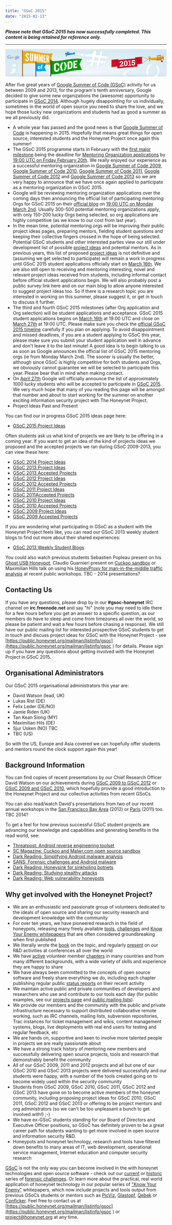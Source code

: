 ```yaml
---
title: "GSoC 2015"
date: "2015-02-13"
---
```


**_Please note that GSoC 2015 has now successfully completed. This content is being retained for reference only._**

* * *

![GSoC 2015](images/banner-gsoc2015.png)

After five great years of [Google Summer of Code (GSoC)](https://developers.google.com/open-source/soc/) activity for us between 2009 and 2013, for the program's tenth anniversary, Google decided to give some new organizations the (awesome) opportunity to participate in [GSoC 2014](gsoc2014). Although hugely disappointing for us individually, sometimes in the world of open source you need to share the love, and we hope those lucky new organizations and students had as good a summer as we all previously did.

- A whole year has passed and the good news is that [Google Summer of Code](https://developers.google.com/open-source/soc/) is happening in 2015. Hopefully that means great things for open source, interested students and the Honeynet Project once again this summer!
- The GSoC 2015 programme starts in February with the [first major milestone](https://www.google-melange.com/gsoc/events/google/gsoc2015) being the deadline for [Mentoring Organization applications](http://google-opensource.blogspot.com/2015/02/mentoring-organization-applications-now.html) by [19:00 UTC on Friday February 20th](https://www.google-melange.com/gsoc/events/google/gsoc2015). We really enjoyed our experience as a successful mentoring organization in [Google Summer of Code 2009](/gsoc2009), [Google Summer of Code 2010](/gsoc2010), [Google Summer of Code 2011](/gsoc2011), [Google Summer of Code 2012](/gsoc2012) and [Google Summer of Code 2013](/gsoc2012) so we are very happy to announce that we have once again applied to participate as a mentoring organization in GSoC 2015.
- Google will be reviewing mentoring organization applications over the coming days then announcing the official list of participating mentoring Orgs for GSoC 2015 on their [official blog](https://developers.google.com/open-source/soc/) on [19:00 UTC on Monday March 2nd](https://www.google-melange.com/gsoc/events/google/gsoc2015). Usually 300-500 potential mentoring organizations apply, with only 150-200 lucky Orgs being selected, so org applications are highly competitive (as we know to our cost from last year).
- In the mean time, potential mentoring orgs will be improving their public project ideas pages, preparing mentors, fielding student questions and keeping their collective fingers crossed in the hope of being selected. Potential GSoC students and other interested parties view our still under development list of possible [project ideas](/gsoc2015/ideas) and potential mentors. As in previous years, this list of proposed [project ideas](/gsoc2015/ideas) is not definitive and (assuming we get selected to participate) will remain a work in progress until GSoC 2015 student applications officially start on [March 16th](https://www.google-melange.com/gsoc/events/google/gsoc2014). We are also still open to receiving and mentoring interesting, novel and relevant project ideas received from students, including informal contact before official student applications begin. We will also probably post a public survey link here and on our main blog to allow anyone interested to suggest project ideas too. So if there is a research topic you are interested in working on this summer, please suggest it, or get in touch to discuss it further.
- The third and fourth GSoC 2015 milestones (after Org application and Org selection) will be student applications and acceptance. GSoC 2015 student applications begins on [March 16th](https://www.google-melange.com/gsoc/events/google/gsoc2015) at 19:00 UTC and close on [March 27th](https://www.google-melange.com/gsoc/events/google/gsoc2015) at 19:00 UTC. Please make sure you check the [official GSoC 2015 timeline](https://www.google-melange.com/gsoc/events/google/gsoc2015) carefully if you plan on applying. To avoid disappointment and missed deadlines, if you are a student applying to GSoC this year, please make sure you submit your student application well in advance and don't leave it to the last minute! A good idea is to begin talking to us as soon as Google announces the official list of GSoC 2015 mentoring orgs (ie from Monday March 2nd). The sooner is usually the better, although since GSoC is highly competitive for both students and Orgs, we obviously cannot guarantee we will be selected to participate this year. Please bear that in mind when making contact.
- On [April 27th](https://www.google-melange.com/gsoc/events/google/gsoc2015) Google will officially announce the list of approximately 1000 lucky students who will be accepted to participate in [GSoC 2015](http://www.google-melange.com/gsoc/homepage/google/gsoc2015). We very much hope that many of you reading this page will be amongst that number and about to start working for the summer on another exciting information security project with The Honeynet Project.
- Project Ideas Past and Present

You can find our in progress GSoC 2015 ideas page here:

- [GSoC 2015 Project Ideas](/gsoc2015/ideas)

Often students ask us what kind of projects we are likely to be offering in a coming year. If you want to get an idea of the kind of projects ideas we proposed and the accepted projects we ran during GSoC 2009-2013, you can view these here:

- [GSoC 2014 Project Ideas](/gsoc2014/ideas)
- [GSoC 2013 Project Ideas](/gsoc2013/ideas)
- [GSoC 2013 Accepted Projects](/gsoc2013/slots)
- [GSoC 2012 Project Ideas](/gsoc2012/ideas)
- [GSoC 2012 Accepted Projects](/gsoc2012/slots)
- [GSoC 2011 Project Ideas](/gsoc2011/ideas)
- [GSoC 2011Accepted Projects](/gsoc2011/slots)
- [GSoC 2010 Project Ideas](/gsoc2010/ideas)
- [GSoC 2010 Accepted Projects](/gsoc2010/slots)
- [GSoC 2009 Project Ideas](/gsoc2009/ideas)
- [GSoC 2009 Accepted Projects](/gsoc2009/slots)

If you are wondering what participating in GSoC as a student with the Honeynet Project feels like, you can read our GSoC 2013 weekly student blogs to find out more about their shared experiences:

- [GSoC 2013 Weekly Student Blogs](http://gsoc2013.honeynet.org/)

You could also watch previous students Sebastien Popleau present on his [Ghost USB Honeypot](http://www.youtu.be/o67spa_jAko), Claudio Guarnieri present on [Cuckoo sandbox](http://www.youtube.com/watch?v=uq8a7watLNU) or Maximilian Hills talk on using his [HoneyProxy for man-in-the-middle traffic analysis](http://prezi.com/rh6o1hhkpapc/honeyproxy-honeynet-workshop-dubai-2013/) at recent public workshops. TBC - 2014 presentations?

## Contacting Us

If you have any questions, please drop by in our **#gsoc-honeynet** IRC channel on **irc.freenode.net** and say "hi" (note you may need to idle there for a few hours before you get an answer to a specific question, as our members do have to sleep and come from timezones all over the world, so please be patient and wait a few hours before chasing a response). We still have our public mailing list for interested prospective GSoC students to get in touch and discuss project ideas for GSoC with the Honeynet Project - see [https://public.honeynet.org/mailman/listinfo/gsoc](https://public.honeynet.org/mailman/listinfo/gsoc ) for details. Please sign up if you have any questions about getting involved with the Honeynet Project in GSoC 2015.

## Organisational Administrators

Our GSoC 2015 organisational administrators this year are:

- David Watson (lead, UK)
- Lukas Rist (DE)
- Felix Leder (DE/NO)
- Jamie Riden (UK)
- Tan Kean Siong (MY)
- Maximilian Hils (DE)
- Sjur Usken (NO) TBC
- TBC (US)

So with the US, Europe and Asia covered we can hopefully offer students and mentors round the clock support again this year!

## Background Information

You can find copies of recent presentations by our Chief Research Officer David Watson on our achievements during [GSoC 2009 to GSoC 2012](http://www2.honeynet.org/wp-content/uploads/attachments/20120618_Honeynet_Project_David_Watson_RandD_Overview.pdf) or [GSoC 2009 and GSoC 2010](http://www2.honeynet.org/wp-content/uploads/attachments/GSoC-2009-2010_Honeynet_Project_David_Watson.pdf), which hopefully provide a good introduction to the Honeynet Project and our collective activities from recent GSoCs.

You can also read/watch David's presentations from two of our recent annual workshops in the [San Francisco Bay Area](SecurityWorkshops/2012_SF_Bay_Area/Mar_19/Workshop_Program_Agenda#David_Watson) (2012) or [Paris](/SecurityWorkshops/2011_Paris/Session1_2-R%2526D) (2011) too. TBC 2014?

To get a feel for how previous successful GSoC student projects are advancing our knowledge and capabilities and generating benefits in the read world, see:

- [Threatpost: Android reverse engineering toolset](https://threatpost.com/en_us/blogs/android-reverse-engineering-toolset-debuts-110111)
- [SC Magazine: Cuckoo and Malwr.com open source sandbox](http://www.scmagazineuk.com/open-source-malwr-analysis-tool-launched/article/224621/)
- [Dark Reading: Simplifying Android malware analysis](http://www.darkreading.com/vulnerability-management/167901026/security/news/231600597/new-free-tools-simplify-analysis-of-android-malware.html)
- [SANS: Forensic challenges and Android malware](https://isc.sans.edu/diary.html?storyid=11521)
- [Dark Reading: Honeysink for sinkholing botnets](http://www.darkreading.com/vulnerability-management/167901026/security/vulnerabilities/231601546/free-honeysink-tool-captures-botnet-traffic.html)
- [Dark Reading: Studying stealthy attacks](http://www.darkreading.com/vulnerability-management/167901026/security/news/221901483/free-tool-paints-picture-of-stealthy-attacks.html)
- [Dark Reading: Web vulnerability honeypots](http://www.darkreading.com/database-security/167901020/security/news/221300001/new-honeypot-mimics-the-web-vulnerabilities-attackers-want-to-exploit.html)

## Why get involved with the Honeynet Project?

- We are an enthusiastic and passionate group of volunteers dedicated to the ideals of open source and sharing our security research and development knowledge with the community
- For over ten years, we have pioneered research in the field of honeypots, releasing many freely available [tools](/project "tools"), [challenges](/challenges "challenges") and [Know Your Enemy whitepapers](/papers "kye") that are often considered groundbreaking when first published
- We literally wrote the [book](http://old.honeynet.org/book "book") on the topic, and regularly [present](http://www2.honeynet.org/wp-content/uploads/attachments/PacSec07_David_Watson_Global_Distributed_Honeynet.pdf "pacsec") on our R&D activities at conferences all over the world
- We have [active](/node/371 "workshop") volunteer member [chapters](/og "chapters") in many countries and from many different backgrounds, with a wide variety of skills and experience they are happy to share
- We have always been committed to the concepts of open source software and freely share everything we do, including each chapter publishing regular public [status reports](/chapter/statusreports "status reports") on their recent activity
- We maintain active public and private communities of developers and researchers who use and contribute to our tools each day (for public examples, see our [projects page](https://projects.honeynet.org/) and [public mailing lists](https://public.honeynet.org/mailman/listinfo)).
- We provide our members and the community with the public and private infrastructure necessary to support distributed collaborative remote working, such as IRC channels, mailing lists, subversion repositories, Trac instances for ticket management and wikis, content management systems, blogs, live deployments with real end users for testing and regular feedback, etc
- We are hands on, supportive and keen to involve more talented people in projects we are really passionate about
- We have a strong track history of mentoring new members and successfully delivering open source projects, tools and research that demonstrably benefit the community
- All of our GSoC 2009, 2011 and 2012 projects and all but one of our GSoC 2010 and GSoC 2013 projects were delivered successfully and our students were happy, with a number of the tools created going on to become widely used within the security community
- Students from GSoC 2009, GSoC 2010, GSoC 2011, GSoC 2012 and GSoC 2013 have gone on to become active members of the honeynet community, including proposing project ideas for GSoC 2010, GSoC 2011, GSoC 2012 and GSoC 2013 or offering to be project mentors and org administrators (so we can't be too unpleasant a bunch to get involved with!) ;-)
- We have ex-GSoC students standing for our Board of Directors and Executive Officer positions, so GSoC has definitely proven to be a great career path for students wanting to get more involved in open source and information security R&D.
- Honeypots and honeynet technology, research and tools have filtered down benefits to many areas of IT, web development, operational service management, Internet education and computer security research

[GSoC](http://www.google-melange.com/gsoc/homepage/google/gsoc2015) is not the only way you can become involved in the with honeynet technologies and open source software - check out our [current](/challenges) or [historic](http://old.honeynet.org/misc/chall.html) series of [forensic challenges](/challenges). Or learn more about the practical, real world application of honeynet technology in our popular series of ["Know Your Enemy"](/papers) whitepapers, which now include projects and tools output from previous GSoCs students or mentors such as [PicViz](node/499), [Glastopf](/papers/KYT_glastopf), [Qebek](/papers/KYT_qebek) or [Conficker](/papers/conficker). Feel free to contact us at [https://public.honeynet.org/mailman/listinfo/gsoc](https://public.honeynet.org/mailman/listinfo/gsoc ) or project@honeynet.org at any time.
